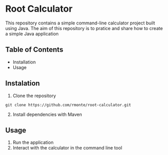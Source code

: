 # Root Calculator
This repository contains a simple command-line calculator project built using Java. The aim of this repository is to pratice and share how to create a simple Java application

## Table of Contents
- Installation
- Usage

## Instalation
1. Clone the repository
```
git clone https://github.com/rmonte/root-calculator.git
```
2. Install dependencies with Maven

## Usage
1. Run the application
2. Interact with the calculator in the command line tool

